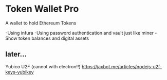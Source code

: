 # Token Wallet Pro
A wallet to hold Ethereum Tokens

-Using infura
-Using password authentication and vault just like miner
-Show token balances and digital assets



## later...
Yubico U2F (cannot with electron!!)
https://jaxbot.me/articles/nodejs-u2f-keys-yubikey
